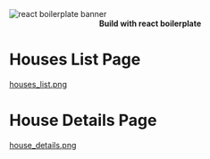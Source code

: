 <img src="https://raw.githubusercontent.com/mxstbr/react-boilerplate-brand/master/assets/banner-metal.jpg" alt="react boilerplate banner" align="center" />
<div align="center"><strong>Build with react boilerplate</strong></div>

# Houses List Page

[houses_list.png](https://raw.githubusercontent.com/klishevich/airhost_react2/master/houses_list.png)

# House Details Page

[house_details.png](https://raw.githubusercontent.com/klishevich/airhost_react2/master/house_details.png)
